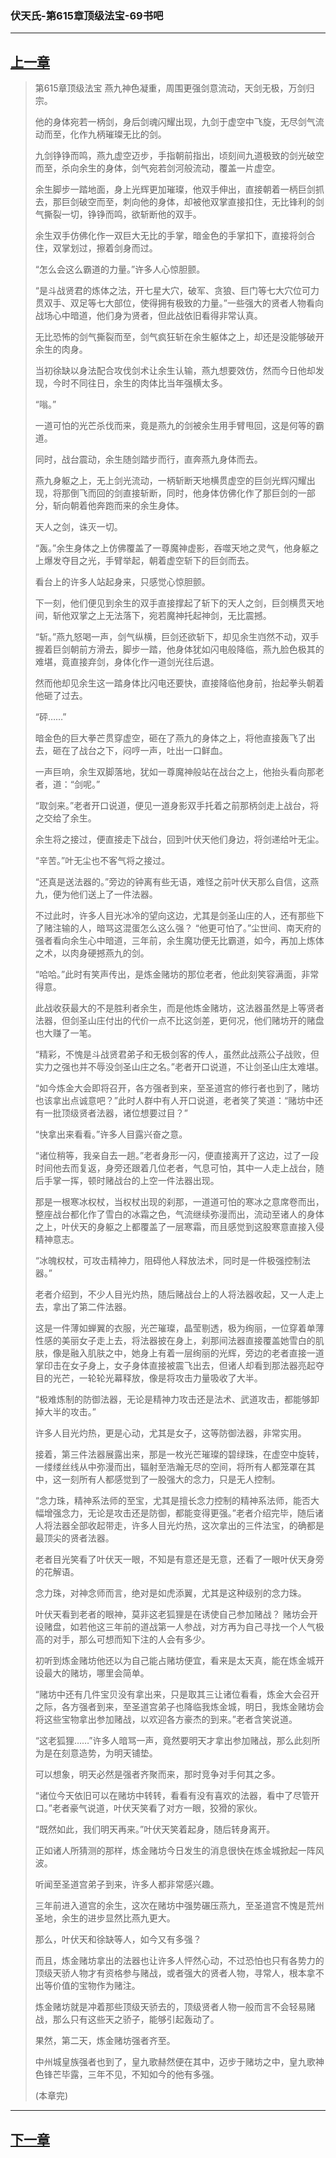 ### 伏天氏-第615章顶级法宝-69书吧

--------
[上一章](./77036b2434f44e0ca5f429160ce64629.md)
--------


>
>
>
>第615章顶级法宝
>燕九神色凝重，周围更强剑意流动，天剑无极，万剑归宗。
>
>他的身体宛若一柄剑，身后剑魂闪耀出现，九剑于虚空中飞旋，无尽剑气流动而至，化作九柄璀璨无比的剑。
>
>九剑铮铮而鸣，燕九虚空迈步，手指朝前指出，顷刻间九道极致的剑光破空而至，杀向余生的身体，剑气宛若剑河般流动，覆盖一片虚空。
>
>余生脚步一踏地面，身上光辉更加璀璨，他双手伸出，直接朝着一柄巨剑抓去，那巨剑破空而至，刺向他的身体，却被他双掌直接扣住，无比锋利的剑气撕裂一切，铮铮而鸣，欲斩断他的双手。
>
>余生双手仿佛化作一双巨大无比的手掌，暗金色的手掌扣下，直接将剑合住，双掌划过，擦着剑身而过。
>
>“怎么会这么霸道的力量。”许多人心惊胆颤。
>
>“是斗战贤君的炼体之法，开七星大穴，破军、贪狼、巨门等七大穴位可力贯双手、双足等七大部位，使得拥有极致的力量。”一些强大的贤者人物看向战场心中暗道，他们身为贤者，但此战依旧看得非常认真。
>
>无比恐怖的剑气撕裂而至，剑气疯狂斩在余生躯体之上，却还是没能够破开余生的肉身。
>
>当初徐缺以身法配合攻伐剑术让余生认输，燕九想要效仿，然而今日他却发现，今时不同往日，余生的肉体比当年强横太多。
>
>“嗡。”
>
>一道可怕的光芒杀伐而来，竟是燕九的剑被余生用手臂甩回，这是何等的霸道。
>
>同时，战台震动，余生随剑踏步而行，直奔燕九身体而去。
>
>燕九身躯之上，无上剑光流动，一柄斩断天地横贯虚空的巨剑光辉闪耀出现，将那倒飞而回的剑直接斩断，同时，他身体仿佛化作了那巨剑的一部分，斩向朝着他奔跑而来的余生身体。
>
>天人之剑，诛灭一切。
>
>“轰。”余生身体之上仿佛覆盖了一尊魔神虚影，吞噬天地之灵气，他身躯之上爆发夺目之光，手臂举起，朝着虚空斩下的巨剑而去。
>
>看台上的许多人站起身来，只感觉心惊胆颤。
>
>下一刻，他们便见到余生的双手直接撑起了斩下的天人之剑，巨剑横贯天地间，斩他双掌之上无法落下，宛若魔神托起神剑，无比震撼。
>
>“斩。”燕九怒喝一声，剑气纵横，巨剑还欲斩下，却见余生岿然不动，双手握着巨剑朝前方滑去，脚步一踏，他身体犹如闪电般降临，燕九脸色极其的难堪，竟直接弃剑，身体化作一道剑光往后退。
>
>然而他却见余生这一踏身体比闪电还要快，直接降临他身前，抬起拳头朝着他砸了过去。
>
>“砰……”
>
>暗金色的巨大拳芒贯穿虚空，砸在了燕九的身体之上，将他直接轰飞了出去，砸在了战台之下，闷哼一声，吐出一口鲜血。
>
>一声巨响，余生双脚落地，犹如一尊魔神般站在战台之上，他抬头看向那老者，道：“剑呢。”
>
>“取剑来。”老者开口说道，便见一道身影双手托着之前那柄剑走上战台，将之交给了余生。
>
>余生将之接过，便直接走下战台，回到叶伏天他们身边，将剑递给叶无尘。
>
>“辛苦。”叶无尘也不客气将之接过。
>
>“还真是送法器的。”旁边的钟离有些无语，难怪之前叶伏天那么自信，这燕九，便为他们送上了一件法器。
>
>不过此时，许多人目光冰冷的望向这边，尤其是剑圣山庄的人，还有那些下了赌注输的人，暗骂这混蛋怎么这么强？
>“他更可怕了。”尘世间、南天府的强者看向余生心中暗道，三年前，余生魔功便无比霸道，如今，再加上炼体之术，以肉身硬撼燕九的剑。
>
>“哈哈。”此时有笑声传出，是炼金赌坊的那位老者，他此刻笑容满面，非常得意。
>
>此战收获最大的不是胜利者余生，而是他炼金赌坊，这法器虽然是上等贤者法器，但剑圣山庄付出的代价一点不比这剑差，更何况，他们赌坊开的赌盘也大赚了一笔。
>
>“精彩，不愧是斗战贤君弟子和无极剑客的传人，虽然此战燕公子战败，但实力之强也并不辱没剑圣山庄之名。”老者开口说道，不让剑圣山庄太难堪。
>
>“如今炼金大会即将召开，各方强者到来，至圣道宫的修行者也到了，赌坊也该拿出点诚意吧？”此时人群中有人开口说道，老者笑了笑道：“赌坊中还有一批顶级贤者法器，诸位想要过目？”
>
>“快拿出来看看。”许多人目露兴奋之意。
>
>“诸位稍等，我亲自去一趟。”老者身形一闪，便直接离开了这边，过了一段时间他去而复返，身旁还跟着几位老者，气息可怕，其中一人走上战台，随后手掌一挥，顿时赌战台的上空一件法器出现。
>
>那是一根寒冰权杖，当权杖出现的刹那，一道道可怕的寒冰之意席卷而出，整座战台都化作了雪白的冰霜之色，气流继续弥漫而出，流动至诸人的身体之上，叶伏天的身躯之上都覆盖了一层寒霜，而且感觉到这股寒意直接入侵精神意志。
>
>“冰魄权杖，可攻击精神力，阻碍他人释放法术，同时是一件极强控制法器。”
>
>老者介绍到，不少人目光灼热，随后赌战台上的人将法器收起，又一人走上去，拿出了第二件法器。
>
>这是一件薄如蝉翼的衣服，光芒璀璨，晶莹剔透，极为绚丽，一位穿着单薄性感的美丽女子走上去，将法器披在身上，刹那间法器直接覆盖她雪白的肌肤，像是融入肌肤之中，她身上有着一层绚丽的光辉，旁边的老者直接一道掌印击在女子身上，女子身体直接被震飞出去，但诸人却看到那法器亮起夺目的光芒，一轮轮光幕释放，像是将攻击力量吸收了大半。
>
>“极难炼制的防御法器，无论是精神力攻击还是法术、武道攻击，都能够卸掉大半的攻击。”
>
>许多人目光灼热，更是心动，尤其是女子，这等防御法器，非常实用。
>
>接着，第三件法器展露出来，那是一枚光芒璀璨的碧绿珠，在虚空中旋转，一缕缕丝线从中弥漫而出，辐射至浩瀚无尽的空间，将所有人都笼罩在其中，这一刻所有人都感觉到了一股强大的念力，只是无人控制。
>
>“念力珠，精神系法师的至宝，尤其是擅长念力控制的精神系法师，能否大幅增强念力，无论是攻击还是防御，都能变得更强。”老者介绍完毕，随后诸人将法器全部收起带走，许多人目光灼热，这次拿出的三件法宝，的确都是最顶尖的贤者法器。
>
>老者目光笑看了叶伏天一眼，不知是有意还是无意，还看了一眼叶伏天身旁的花解语。
>
>念力珠，对神念师而言，绝对是如虎添翼，尤其是这种级别的念力珠。
>
>叶伏天看到老者的眼神，莫非这老狐狸是在诱使自己参加赌战？
>赌坊会开设赌盘，如若他这三年前的道战第一人参战，对方再为自己寻找一个人气极高的对手，那么可想而知下注的人会有多少。
>
>初听到炼金赌坊他还以为自己能占赌坊便宜，看来是太天真，能在炼金城开设最大的赌坊，哪里会简单。
>
>“赌坊中还有几件宝贝没有拿出来，只是取其三让诸位看看，炼金大会召开之际，各方强者到来，至圣道宫弟子也降临我炼金城，明日，我炼金赌坊会将这些宝物拿出参加赌战，以欢迎各方豪杰的到来。”老者含笑说道。
>
>“这老狐狸……”许多人暗骂一声，竟然要明天才拿出参加赌战，那么此刻所为是在刻意造势，为明天铺垫。
>
>可以想象，明天必然是强者齐聚而来，那时竞争对手何其之多。
>
>“诸位今天依旧可以在赌坊中转转，看看有没有喜欢的法器，看中了尽管开口。”老者豪气说道，叶伏天笑看了对方一眼，狡猾的家伙。
>
>“既然如此，我们明天再来。”叶伏天笑着起身，随后转身离开。
>
>正如诸人所猜测的那样，炼金赌坊今日发生的消息很快在炼金城掀起一阵风波。
>
>听闻至圣道宫弟子到来，许多人都非常感兴趣。
>
>三年前进入道宫的余生，这次在赌坊中强势碾压燕九，至圣道宫不愧是荒州圣地，余生的进步显然比燕九更大。
>
>那么，叶伏天和徐缺等人，如今又有多强？
>
>而且，炼金赌坊拿出的法器也让许多人怦然心动，不过恐怕也只有各势力的顶级天骄人物才有资格参与赌战，或者强大的贤者人物，寻常人，根本拿不出等价值的宝物作为赌注。
>
>炼金赌坊就是冲着那些顶级天骄去的，顶级贤者人物一般而言不会轻易赌战，那么只有这些天之骄子，能够引起轰动了。
>
>果然，第二天，炼金赌坊强者齐至。
>
>中州城皇族强者也到了，皇九歌赫然便在其中，迈步于赌坊之中，皇九歌神色锋芒毕露，三年不见，不知如今的他有多强。
>
>(本章完)
>
>

--------
[下一章](./e3af6c98a0cc02c7c6a6212de34b2ccf.md)
--------
